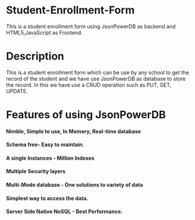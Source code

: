 # Student-Enrollment-Form
This is a student enrollment form using JsonPowerDB as backend and HTML5,JavaScript as Frontend.


# Description
This is a student enrollment form which can be use by any school to get the record of the student and we have use JsonPowerDB as database to store the record. In this we have use a CRUD operation such as PUT, GET, UPDATE.


# Features of using JsonPowerDB

####    Nimble, Simple to use, In Memory, Real-time database
####    Schema free- Easy to maintain.
####   A single Instances - Million Indexes
####    Multiple Security layers
#### Multi-Mode database - One solutions to variety of data
####    Simplest way to access the data.
####    Server Side Native NoSQL - Best Performance.